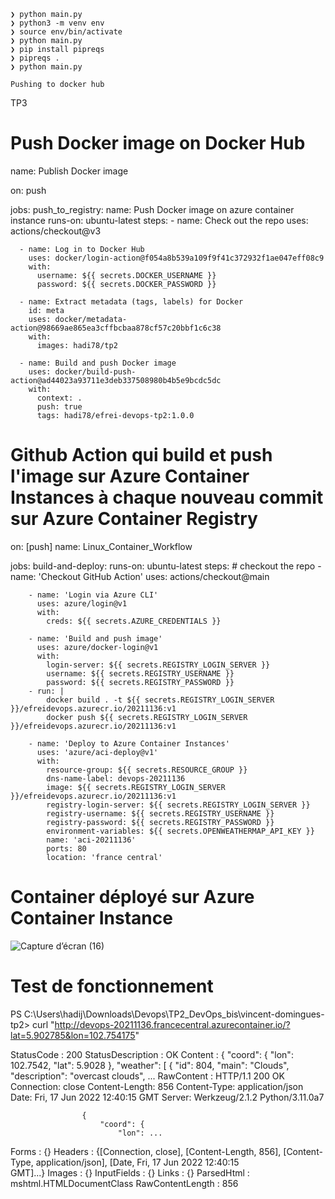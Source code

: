 ```
❯ python main.py
❯ python3 -m venv env
❯ source env/bin/activate
❯ python main.py
❯ pip install pipreqs
❯ pipreqs .
❯ python main.py

Pushing to docker hub

```



TP3 

# Push Docker image on Docker Hub

name: Publish Docker image

on: push

jobs:
  push_to_registry:
    name: Push Docker image on azure container instance
    runs-on: ubuntu-latest
    steps:
      - name: Check out the repo
        uses: actions/checkout@v3
      
      - name: Log in to Docker Hub
        uses: docker/login-action@f054a8b539a109f9f41c372932f1ae047eff08c9
        with:
          username: ${{ secrets.DOCKER_USERNAME }}
          password: ${{ secrets.DOCKER_PASSWORD }}
      
      - name: Extract metadata (tags, labels) for Docker
        id: meta
        uses: docker/metadata-action@98669ae865ea3cffbcbaa878cf57c20bbf1c6c38
        with:
          images: hadi78/tp2
      
      - name: Build and push Docker image
        uses: docker/build-push-action@ad44023a93711e3deb337508980b4b5e9bcdc5dc
        with:
          context: .
          push: true
          tags: hadi78/efrei-devops-tp2:1.0.0
          
          

# Github Action qui build et push l'image sur Azure Container Instances à chaque nouveau commit sur Azure Container Registry 

on: [push]
name: Linux_Container_Workflow

jobs:
    build-and-deploy:
        runs-on: ubuntu-latest
        steps:
        # checkout the repo
        - name: 'Checkout GitHub Action'
          uses: actions/checkout@main
          
        - name: 'Login via Azure CLI'
          uses: azure/login@v1
          with:
            creds: ${{ secrets.AZURE_CREDENTIALS }}
        
        - name: 'Build and push image'
          uses: azure/docker-login@v1
          with:
            login-server: ${{ secrets.REGISTRY_LOGIN_SERVER }}
            username: ${{ secrets.REGISTRY_USERNAME }}
            password: ${{ secrets.REGISTRY_PASSWORD }}
        - run: |
            docker build . -t ${{ secrets.REGISTRY_LOGIN_SERVER }}/efreidevops.azurecr.io/20211136:v1
            docker push ${{ secrets.REGISTRY_LOGIN_SERVER }}/efreidevops.azurecr.io/20211136:v1

        - name: 'Deploy to Azure Container Instances'
          uses: 'azure/aci-deploy@v1'
          with:
            resource-group: ${{ secrets.RESOURCE_GROUP }}
            dns-name-label: devops-20211136
            image: ${{ secrets.REGISTRY_LOGIN_SERVER }}/efreidevops.azurecr.io/20211136:v1
            registry-login-server: ${{ secrets.REGISTRY_LOGIN_SERVER }}
            registry-username: ${{ secrets.REGISTRY_USERNAME }}
            registry-password: ${{ secrets.REGISTRY_PASSWORD }}
            environment-variables: ${{ secrets.OPENWEATHERMAP_API_KEY }}   
            name: 'aci-20211136'
            ports: 80
            location: 'france central'




# Container déployé sur Azure Container Instance


![Capture d’écran (16)](https://user-images.githubusercontent.com/33461956/174312659-c69758ab-6efe-45ee-aa0f-d0a648f7024a.png)






 # Test de fonctionnement

PS C:\Users\hadij\Downloads\Devops\TP2_DevOps_bis\vincent-domingues-tp2> curl "http://devops-20211136.francecentral.azurecontainer.io/?lat=5.902785&lon=102.754175"


StatusCode        : 200
StatusDescription : OK
Content           : {
                        "coord": {
                            "lon": 102.7542,
                            "lat": 5.9028
                        },
                        "weather": [
                            {
                                "id": 804,
                                "main": "Clouds",
                                "description": "overcast clouds",
                       ...
RawContent        : HTTP/1.1 200 OK
                    Connection: close
                    Content-Length: 856
                    Content-Type: application/json
                    Date: Fri, 17 Jun 2022 12:40:15 GMT
                    Server: Werkzeug/2.1.2 Python/3.11.0a7

                    {
                        "coord": {
                            "lon": ...
Forms             : {}
Headers           : {[Connection, close], [Content-Length, 856], [Content-Type, application/json], [Date, Fri, 17 Jun 2022 12:40:15      
                    GMT]...}
Images            : {}
InputFields       : {}
Links             : {}
ParsedHtml        : mshtml.HTMLDocumentClass
RawContentLength  : 856


